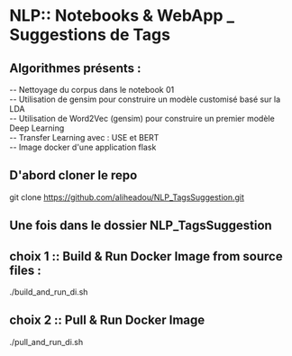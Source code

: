 # NLP:: Notebooks & WebApp _ Suggestions de Tags

## Algorithmes présents :                 
-- Nettoyage du corpus dans le notebook 01              
-- Utilisation de gensim pour construire un modèle customisé basé sur la LDA               
-- Utilisation de Word2Vec (gensim) pour construire un premier modèle Deep Learning                
-- Transfer Learning avec : USE et BERT                            
-- Image docker d'une application flask                      

## D'abord cloner le repo
git clone https://github.com/aliheadou/NLP_TagsSuggestion.git

## Une fois dans le dossier NLP_TagsSuggestion
## choix 1 :: Build & Run Docker Image from source files : 
./build_and_run_di.sh

## choix 2 :: Pull & Run Docker Image 
./pull_and_run_di.sh

